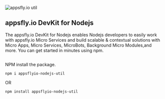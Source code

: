 ![appsfly.io util](https://nodei.co/npm/appsflyio-nodejs-util.png)

## appsfly.io DevKit for Nodejs

The appsfly.io DevKit for Nodejs enables Nodejs developers to easily work with appsfly.io Micro Services and build scalable & contextual solutions with Micro Apps, Micro Services, MicroBots, Background Micro Modules,and more. You can get started in minutes using npm.

##
NPM install the package.

`npm i appsflyio-nodejs-util`

OR

`npm install appsflyio-nodejs-util`